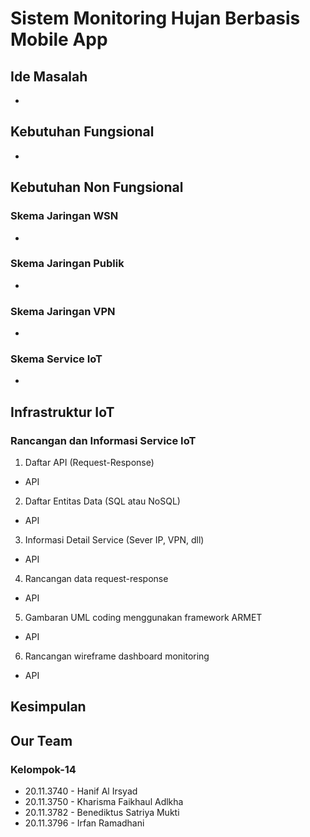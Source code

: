 # Sistem Monitoring Hujan Berbasis Mobile App

## Ide Masalah
* 

## Kebutuhan Fungsional
* 

## Kebutuhan Non Fungsional
### Skema Jaringan WSN
  -
### Skema Jaringan Publik
  -
### Skema Jaringan VPN
  -
### Skema Service IoT
  -

## Infrastruktur IoT

### Rancangan dan Informasi Service IoT
1. Daftar API (Request-Response)
  - API
2. Daftar Entitas Data (SQL atau NoSQL)
  - API
3. Informasi Detail Service (Sever IP, VPN, dll)
  - API
4. Rancangan data request-response
  - API
5. Gambaran UML coding menggunakan framework ARMET
  - API
6. Rancangan wireframe dashboard monitoring
  - API

## Kesimpulan


## Our Team

### Kelompok-14
* 20.11.3740 - Hanif Al Irsyad
* 20.11.3750 - Kharisma Faikhaul Adlkha
* 20.11.3782 - Benediktus Satriya Mukti
* 20.11.3796 - Irfan Ramadhani



